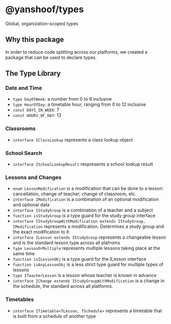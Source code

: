 # @yanshoof/types

Global, organization-scoped types

## Why this package

In order to reduce code splitting across our platforms, we created a package that can be used to declare types.

## The Type Library

### Date and Time

- `type DayOfWeek`: a number from 0 to 6 inclusive
- `type HourOfDay`: a timetable hour, ranging from 0 to 12 inclusive
- `const DAYS_IN_WEEK`: 7
- `const HOURS_OF_DAY`: 13

### Classrooms

- `interface IClassLookup` represents a class lookup object

### School Search

- `interface ISchoolLookupResult` respresents a school lookup result

### Lessons and Changes

- `enum LessonModification` is a modification that can be done to a lesson: cancellation, change of teacher, change of classroom, etc.
- `interface IModification` is a combination of an optional modification and optional data
- `interface IStudyGroup` is a combination of a teacher and a subject
- `function isStudyGroup` is a type guard for the study group interface
- `interface IStudyGroupWithModification extends IStudyGroup, IModification` represents a modification. Determines a study group and the exact modification to it.
- `interface ILesson extends IStudyGroup` represents a changeable lesson and is the standard lesson type across all plafroms
- `type LessonOrMultiple` represents multiple lessons taking place at the same time
- `function isILessonObj` is a type guard for the ILesson interface
- `function isAnyLessonObj` is a less strict type guard for multiple types of lessons
- `type ITeacherLesson` is a lesson whose teacher is known in advance
- `interface IChange extends IStudyGroupWithModification` is a change in the schedule, the standard across all platforms.

### Timetables

- `interface ITimetable<TLesson, TSchedule>` represents a timetable that is built from a schedule of another type
